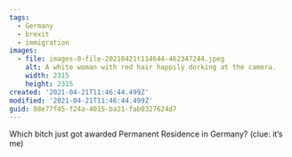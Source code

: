 ```yaml
---
tags:
  - Germany
  - brexit
  - immigration
images:
  - file: images-0-file-20210421t114644-462347244.jpeg
    alt: A white woman with red hair happily dorking at the camera.
    width: 2315
    height: 2315
created: '2021-04-21T11:46:44.499Z'
modified: '2021-04-21T11:46:44.499Z'
guid: 08e77f45-f24a-4015-ba21-fab0327624d7
---
```

Which bitch just got awarded Permanent Residence in Germany? (clue: it’s me)
